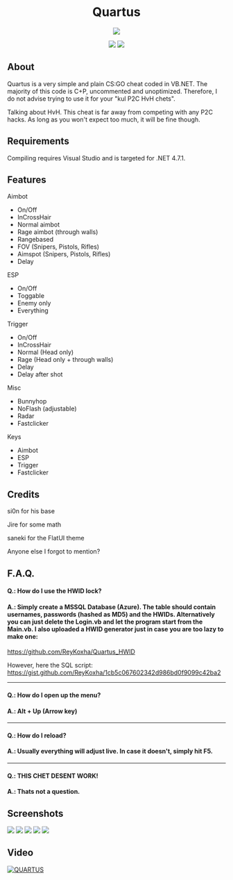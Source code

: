 <h1 align="center">Quartus</h1>
<p align="center">
  <img src="https://i.imgur.com/M26k5r5.png" />
</p>

<p align="center">
  <img src="https://img.shields.io/github/license/ReyKoxha/Quartus_PUB.svg?style=for-the-badge" />
  <img src="https://img.shields.io/discord/524303014115278868.svg?logo=discord&style=for-the-badge&colorB=7289da" />
</p>

## About
Quartus is a very simple and plain CS:GO cheat coded in VB.NET.
The majority of this code is C+P, uncommented and unoptimized.
Therefore, I do not advise trying to use it for your "kul P2C HvH chets".

Talking about HvH. This cheat is far away from competing with any P2C hacks.
As long as you won't expect too much, it will be fine though.

## Requirements
Compiling requires Visual Studio and is targeted for .NET 4.7.1.

## Features
Aimbot
- On/Off
- InCrossHair
- Normal aimbot
- Rage aimbot (through walls)
- Rangebased
- FOV (Snipers, Pistols, Rifles)
- Aimspot (Snipers, Pistols, Rifles)
- Delay

ESP
- On/Off
- Toggable
- Enemy only
- Everything

Trigger
- On/Off
- InCrossHair
- Normal (Head only)
- Rage  (Head only + through walls)
- Delay
- Delay after shot

Misc
- Bunnyhop
- NoFlash (adjustable)
- Radar
- Fastclicker

Keys
- Aimbot
- ESP
- Trigger
- Fastclicker

## Credits
si0n for his base

Jire for some math

saneki for the FlatUI theme


Anyone else I forgot to mention?

## F.A.Q.
#### Q.: How do I use the HWID lock?
#### A.: Simply create a MSSQL Database (Azure). The table should contain usernames, passwords (hashed as MD5) and the HWIDs. Alternatively you can just delete the Login.vb and let the program start from the Main.vb. I also uploaded a HWID generator just in case you are too lazy to make one:
https://github.com/ReyKoxha/Quartus_HWID

However, here the SQL script:
https://gist.github.com/ReyKoxha/1cb5c067602342d986bd0f9099c42ba2

-------------------------------------------------------------------

#### Q.: How do I open up the menu?
#### A.: Alt + Up (Arrow key)

-------------------------------------------------------------------

#### Q.: How do I reload?
#### A.: Usually everything will adjust live. In case it doesn't, simply hit F5.

-------------------------------------------------------------------

#### Q.: THIS CHET DESENT WORK!
#### A.: Thats not a question.

## Screenshots
![](https://i.imgur.com/Wto6Dab.png)
![](https://i.imgur.com/WasSZpS.png)
![](https://i.imgur.com/1EsBys6.png)
![](https://i.imgur.com/OhNwimx.png)
![](https://i.imgur.com/VxczxEn.png)

## Video
[![QUARTUS](https://img.youtube.com/vi/SgdaKaE9fi4/0.jpg)](https://www.youtube.com/watch?v=SgdaKaE9fi4)
